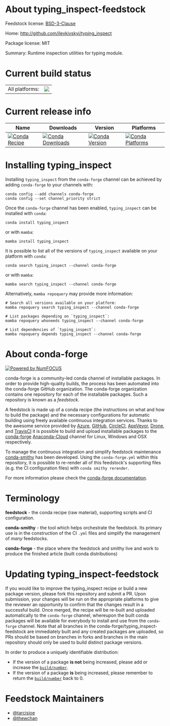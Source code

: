 About typing_inspect-feedstock
==============================

Feedstock license: [BSD-3-Clause](https://github.com/conda-forge/typing_inspect-feedstock/blob/main/LICENSE.txt)

Home: http://github.com/ilevkivskyi/typing_inspect

Package license: MIT

Summary: Runtime inspection utilities for typing module.

Current build status
====================


<table><tr><td>All platforms:</td>
    <td>
      <a href="https://dev.azure.com/conda-forge/feedstock-builds/_build/latest?definitionId=6483&branchName=main">
        <img src="https://dev.azure.com/conda-forge/feedstock-builds/_apis/build/status/typing_inspect-feedstock?branchName=main">
      </a>
    </td>
  </tr>
</table>

Current release info
====================

| Name | Downloads | Version | Platforms |
| --- | --- | --- | --- |
| [![Conda Recipe](https://img.shields.io/badge/recipe-typing_inspect-green.svg)](https://anaconda.org/conda-forge/typing_inspect) | [![Conda Downloads](https://img.shields.io/conda/dn/conda-forge/typing_inspect.svg)](https://anaconda.org/conda-forge/typing_inspect) | [![Conda Version](https://img.shields.io/conda/vn/conda-forge/typing_inspect.svg)](https://anaconda.org/conda-forge/typing_inspect) | [![Conda Platforms](https://img.shields.io/conda/pn/conda-forge/typing_inspect.svg)](https://anaconda.org/conda-forge/typing_inspect) |

Installing typing_inspect
=========================

Installing `typing_inspect` from the `conda-forge` channel can be achieved by adding `conda-forge` to your channels with:

```
conda config --add channels conda-forge
conda config --set channel_priority strict
```

Once the `conda-forge` channel has been enabled, `typing_inspect` can be installed with `conda`:

```
conda install typing_inspect
```

or with `mamba`:

```
mamba install typing_inspect
```

It is possible to list all of the versions of `typing_inspect` available on your platform with `conda`:

```
conda search typing_inspect --channel conda-forge
```

or with `mamba`:

```
mamba search typing_inspect --channel conda-forge
```

Alternatively, `mamba repoquery` may provide more information:

```
# Search all versions available on your platform:
mamba repoquery search typing_inspect --channel conda-forge

# List packages depending on `typing_inspect`:
mamba repoquery whoneeds typing_inspect --channel conda-forge

# List dependencies of `typing_inspect`:
mamba repoquery depends typing_inspect --channel conda-forge
```


About conda-forge
=================

[![Powered by
NumFOCUS](https://img.shields.io/badge/powered%20by-NumFOCUS-orange.svg?style=flat&colorA=E1523D&colorB=007D8A)](https://numfocus.org)

conda-forge is a community-led conda channel of installable packages.
In order to provide high-quality builds, the process has been automated into the
conda-forge GitHub organization. The conda-forge organization contains one repository
for each of the installable packages. Such a repository is known as a *feedstock*.

A feedstock is made up of a conda recipe (the instructions on what and how to build
the package) and the necessary configurations for automatic building using freely
available continuous integration services. Thanks to the awesome service provided by
[Azure](https://azure.microsoft.com/en-us/services/devops/), [GitHub](https://github.com/),
[CircleCI](https://circleci.com/), [AppVeyor](https://www.appveyor.com/),
[Drone](https://cloud.drone.io/welcome), and [TravisCI](https://travis-ci.com/)
it is possible to build and upload installable packages to the
[conda-forge](https://anaconda.org/conda-forge) [Anaconda-Cloud](https://anaconda.org/)
channel for Linux, Windows and OSX respectively.

To manage the continuous integration and simplify feedstock maintenance
[conda-smithy](https://github.com/conda-forge/conda-smithy) has been developed.
Using the ``conda-forge.yml`` within this repository, it is possible to re-render all of
this feedstock's supporting files (e.g. the CI configuration files) with ``conda smithy rerender``.

For more information please check the [conda-forge documentation](https://conda-forge.org/docs/).

Terminology
===========

**feedstock** - the conda recipe (raw material), supporting scripts and CI configuration.

**conda-smithy** - the tool which helps orchestrate the feedstock.
                   Its primary use is in the construction of the CI ``.yml`` files
                   and simplify the management of *many* feedstocks.

**conda-forge** - the place where the feedstock and smithy live and work to
                  produce the finished article (built conda distributions)


Updating typing_inspect-feedstock
=================================

If you would like to improve the typing_inspect recipe or build a new
package version, please fork this repository and submit a PR. Upon submission,
your changes will be run on the appropriate platforms to give the reviewer an
opportunity to confirm that the changes result in a successful build. Once
merged, the recipe will be re-built and uploaded automatically to the
`conda-forge` channel, whereupon the built conda packages will be available for
everybody to install and use from the `conda-forge` channel.
Note that all branches in the conda-forge/typing_inspect-feedstock are
immediately built and any created packages are uploaded, so PRs should be based
on branches in forks and branches in the main repository should only be used to
build distinct package versions.

In order to produce a uniquely identifiable distribution:
 * If the version of a package **is not** being increased, please add or increase
   the [``build/number``](https://docs.conda.io/projects/conda-build/en/latest/resources/define-metadata.html#build-number-and-string).
 * If the version of a package **is** being increased, please remember to return
   the [``build/number``](https://docs.conda.io/projects/conda-build/en/latest/resources/define-metadata.html#build-number-and-string)
   back to 0.

Feedstock Maintainers
=====================

* [@tarcisioe](https://github.com/tarcisioe/)
* [@thewchan](https://github.com/thewchan/)

